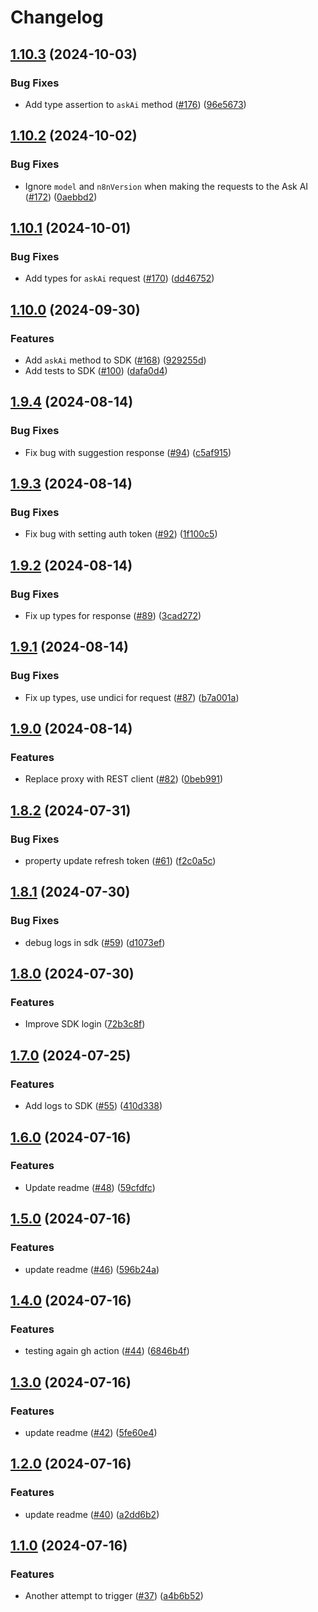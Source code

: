 # Changelog

## [1.10.3](https://github.com/n8n-io/ai-assistant-service/compare/ai-assistant-sdk-v1.10.2...ai-assistant-sdk-v1.10.3) (2024-10-03)


### Bug Fixes

* Add type assertion to `askAi` method ([#176](https://github.com/n8n-io/ai-assistant-service/issues/176)) ([96e5673](https://github.com/n8n-io/ai-assistant-service/commit/96e5673276c06f9a912991276a5f58d161c125e0))

## [1.10.2](https://github.com/n8n-io/ai-assistant-service/compare/ai-assistant-sdk-v1.10.1...ai-assistant-sdk-v1.10.2) (2024-10-02)


### Bug Fixes

* Ignore `model` and `n8nVersion` when making the requests to the Ask AI ([#172](https://github.com/n8n-io/ai-assistant-service/issues/172)) ([0aebbd2](https://github.com/n8n-io/ai-assistant-service/commit/0aebbd24af7fbb502612d992c29606ba1e5e8d2a))

## [1.10.1](https://github.com/n8n-io/ai-assistant-service/compare/ai-assistant-sdk-v1.10.0...ai-assistant-sdk-v1.10.1) (2024-10-01)


### Bug Fixes

* Add types for `askAi` request ([#170](https://github.com/n8n-io/ai-assistant-service/issues/170)) ([dd46752](https://github.com/n8n-io/ai-assistant-service/commit/dd4675275314dc1fe296ebdd3b53bda60a34d016))

## [1.10.0](https://github.com/n8n-io/ai-assistant-service/compare/ai-assistant-sdk-v1.9.4...ai-assistant-sdk-v1.10.0) (2024-09-30)


### Features

* Add `askAi` method to SDK ([#168](https://github.com/n8n-io/ai-assistant-service/issues/168)) ([929255d](https://github.com/n8n-io/ai-assistant-service/commit/929255d521ab84486d9d55307ad8d112155bc6ca))
* Add tests to SDK ([#100](https://github.com/n8n-io/ai-assistant-service/issues/100)) ([dafa0d4](https://github.com/n8n-io/ai-assistant-service/commit/dafa0d45d02a77f30410b69ee756c41ef9ea2e35))

## [1.9.4](https://github.com/n8n-io/ai-assistant-service/compare/ai-assistant-sdk-v1.9.3...ai-assistant-sdk-v1.9.4) (2024-08-14)


### Bug Fixes

* Fix bug with suggestion response ([#94](https://github.com/n8n-io/ai-assistant-service/issues/94)) ([c5af915](https://github.com/n8n-io/ai-assistant-service/commit/c5af91521f4d1710c5091801e01dc6835171eea3))

## [1.9.3](https://github.com/n8n-io/ai-assistant-service/compare/ai-assistant-sdk-v1.9.2...ai-assistant-sdk-v1.9.3) (2024-08-14)


### Bug Fixes

* Fix bug with setting auth token ([#92](https://github.com/n8n-io/ai-assistant-service/issues/92)) ([1f100c5](https://github.com/n8n-io/ai-assistant-service/commit/1f100c5b613e289fdff4ce24b646c65f7ae2a93b))

## [1.9.2](https://github.com/n8n-io/ai-assistant-service/compare/ai-assistant-sdk-v1.9.1...ai-assistant-sdk-v1.9.2) (2024-08-14)


### Bug Fixes

* Fix up types for response ([#89](https://github.com/n8n-io/ai-assistant-service/issues/89)) ([3cad272](https://github.com/n8n-io/ai-assistant-service/commit/3cad272920e16bd27153485be2759fceffcb0273))

## [1.9.1](https://github.com/n8n-io/ai-assistant-service/compare/ai-assistant-sdk-v1.9.0...ai-assistant-sdk-v1.9.1) (2024-08-14)


### Bug Fixes

* Fix up types, use undici for request ([#87](https://github.com/n8n-io/ai-assistant-service/issues/87)) ([b7a001a](https://github.com/n8n-io/ai-assistant-service/commit/b7a001a5738006bdd280140d5cef33eeccdb7175))

## [1.9.0](https://github.com/n8n-io/ai-assistant-service/compare/ai-assistant-sdk-v1.8.2...ai-assistant-sdk-v1.9.0) (2024-08-14)


### Features

* Replace proxy with REST client ([#82](https://github.com/n8n-io/ai-assistant-service/issues/82)) ([0beb991](https://github.com/n8n-io/ai-assistant-service/commit/0beb991f3e476c04c510404ca33036a3d8a6cff1))

## [1.8.2](https://github.com/n8n-io/ai-assistant-service/compare/ai-assistant-sdk-v1.8.1...ai-assistant-sdk-v1.8.2) (2024-07-31)


### Bug Fixes

* property update refresh token ([#61](https://github.com/n8n-io/ai-assistant-service/issues/61)) ([f2c0a5c](https://github.com/n8n-io/ai-assistant-service/commit/f2c0a5c9afbde1248073743f0536c1df8ca0925e))

## [1.8.1](https://github.com/n8n-io/ai-assistant-service/compare/ai-assistant-sdk-v1.8.0...ai-assistant-sdk-v1.8.1) (2024-07-30)


### Bug Fixes

* debug logs in sdk ([#59](https://github.com/n8n-io/ai-assistant-service/issues/59)) ([d1073ef](https://github.com/n8n-io/ai-assistant-service/commit/d1073efb7175d1b9061c275cbf285a3ccdc10ed0))

## [1.8.0](https://github.com/n8n-io/ai-assistant-service/compare/ai-assistant-sdk-v1.7.0...ai-assistant-sdk-v1.8.0) (2024-07-30)


### Features

* Improve SDK login ([72b3c8f](https://github.com/n8n-io/ai-assistant-service/commit/72b3c8f6834ec6868bc9dec83954ab4c3fa1286f))

## [1.7.0](https://github.com/n8n-io/ai-assistant-service/compare/ai-assistant-sdk-v1.6.0...ai-assistant-sdk-v1.7.0) (2024-07-25)


### Features

* Add logs to SDK ([#55](https://github.com/n8n-io/ai-assistant-service/issues/55)) ([410d338](https://github.com/n8n-io/ai-assistant-service/commit/410d3388cc160048b661567188bbc683434ba421))

## [1.6.0](https://github.com/n8n-io/ai-assistant-service/compare/ai-assistant-sdk-v1.5.0...ai-assistant-sdk-v1.6.0) (2024-07-16)


### Features

* Update readme ([#48](https://github.com/n8n-io/ai-assistant-service/issues/48)) ([59cfdfc](https://github.com/n8n-io/ai-assistant-service/commit/59cfdfca1d68fdb4dc30be8a4f33567e855dcbf3))

## [1.5.0](https://github.com/n8n-io/ai-assistant-service/compare/ai-assistant-sdk-v1.4.0...ai-assistant-sdk-v1.5.0) (2024-07-16)


### Features

* update readme ([#46](https://github.com/n8n-io/ai-assistant-service/issues/46)) ([596b24a](https://github.com/n8n-io/ai-assistant-service/commit/596b24a7b4d43171505d2f4c9cf68c8db9a31b4c))

## [1.4.0](https://github.com/n8n-io/ai-assistant-service/compare/ai-assistant-sdk-v1.3.0...ai-assistant-sdk-v1.4.0) (2024-07-16)


### Features

* testing again gh action ([#44](https://github.com/n8n-io/ai-assistant-service/issues/44)) ([6846b4f](https://github.com/n8n-io/ai-assistant-service/commit/6846b4f758547c2d5f414b49f0ac7e43937f65d4))

## [1.3.0](https://github.com/n8n-io/ai-assistant-service/compare/ai-assistant-sdk-v1.2.0...ai-assistant-sdk-v1.3.0) (2024-07-16)


### Features

* update readme ([#42](https://github.com/n8n-io/ai-assistant-service/issues/42)) ([5fe60e4](https://github.com/n8n-io/ai-assistant-service/commit/5fe60e47c5a21b7b93613f47f67479974ccde78b))

## [1.2.0](https://github.com/n8n-io/ai-assistant-service/compare/ai-assistant-sdk-v1.1.0...ai-assistant-sdk-v1.2.0) (2024-07-16)


### Features

* update readme ([#40](https://github.com/n8n-io/ai-assistant-service/issues/40)) ([a2dd6b2](https://github.com/n8n-io/ai-assistant-service/commit/a2dd6b22263e8ec1f774ead9877801df3571f046))

## [1.1.0](https://github.com/n8n-io/ai-assistant-service/compare/ai-assistant-sdk-v1.0.0...ai-assistant-sdk-v1.1.0) (2024-07-16)


### Features

* Another attempt to trigger ([#37](https://github.com/n8n-io/ai-assistant-service/issues/37)) ([a4b6b52](https://github.com/n8n-io/ai-assistant-service/commit/a4b6b52cc83bb12d416c8f0077d893d074b19f75))
